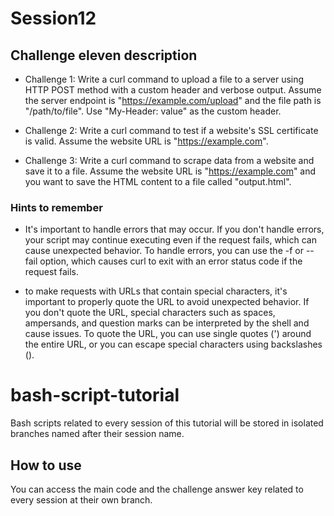 # Session12

## Challenge eleven description

- Challenge 1:
  Write a curl command to upload a file to a server using HTTP POST method with a custom header and verbose output. Assume the server endpoint is "https://example.com/upload" and the file path is "/path/to/file". Use "My-Header: value" as the custom header.

- Challenge 2:
  Write a curl command to test if a website's SSL certificate is valid. Assume the website URL is "https://example.com".

- Challenge 3:
  Write a curl command to scrape data from a website and save it to a file. Assume the website URL is "https://example.com" and you want to save the HTML content to a file called "output.html".

### Hints to remember

- It's important to handle errors that may occur. If you don't handle errors, your script may continue executing even if the request fails, which can cause unexpected behavior. To handle errors, you can use the -f or --fail option, which causes curl to exit with an error status code if the request fails.

- to make requests with URLs that contain special characters, it's important to properly quote the URL to avoid unexpected behavior. If you don't quote the URL, special characters such as spaces, ampersands, and question marks can be interpreted by the shell and cause issues. To quote the URL, you can use single quotes (') around the entire URL, or you can escape special characters using backslashes (\).

# bash-script-tutorial

Bash scripts related to every session of this tutorial will be stored in isolated branches named after their session name.

## How to use

You can access the main code and the challenge answer key related to every session at their own branch.
